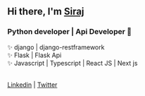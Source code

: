 ## Hi there, I'm [Siraj]

### Python developer | Api Developer 🚧

✨ django | django-restframework<br/>
✨ Flask | Flask Api <br/>
✨ Javascript | Typescript | React JS | Next js <br/>
<br/>

[Linkedin] | [Twitter]

<br/>

[Siraj]: https://portfolio-2-0-hazel-one.vercel.app/
[Twitter]: https://twitter.com/engsiraj_
[Linkedin]: https://linkedin.com/in/engsiraj
